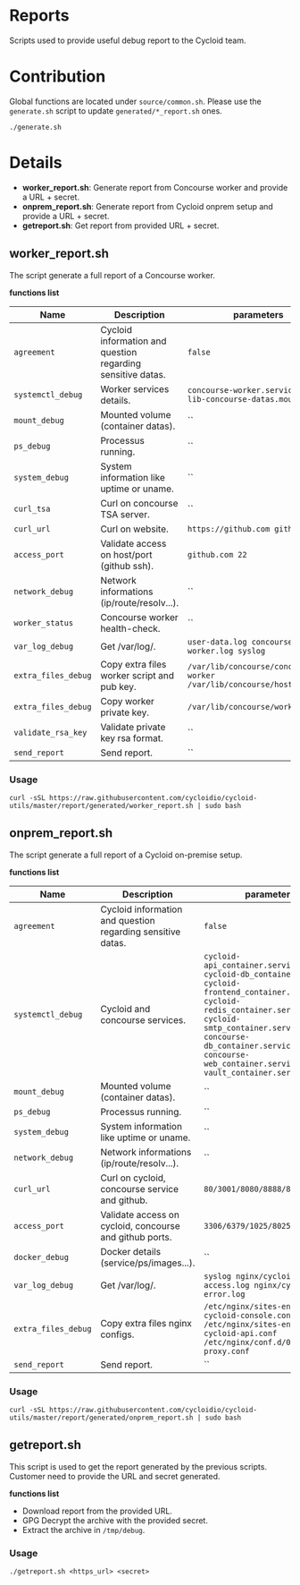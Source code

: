 # Reports

Scripts used to provide useful debug report to the Cycloid team.

# Contribution

Global functions are located under `source/common.sh`.
Please use the `generate.sh` script to update `generated/*_report.sh` ones.

```
./generate.sh
```

# Details

* **worker_report.sh**: Generate report from Concourse worker and provide a URL + secret.
* **onprem_report.sh**: Generate report from Cycloid onprem setup and provide a URL + secret.
* **getreport.sh**: Get report from provided URL + secret.

## worker_report.sh

The script generate a full report of a Concourse worker.

**functions list**

|Name|Description|parameters|sensitive|
|---|---|---|---|
|`agreement`|Cycloid information and question regarding sensitive datas.|`false`|`false`|
|`systemctl_debug`|Worker services details.|`concourse-worker.service, var-lib-concourse-datas.mount`|`false`|
|`mount_debug`|Mounted volume (container datas).|``|`false`|
|`ps_debug`|Processus running.|``|`false`|
|`system_debug`|System information like uptime or uname.|``|`false`|
|`curl_tsa`|Curl on concourse TSA server.|``|`false`|
|`curl_url`|Curl on website.|`https://github.com github.com`|`false`|
|`access_port`| Validate access on host/port (github ssh).|`github.com 22`|`false`|
|`network_debug`| Network informations (ip/route/resolv...).|``|`false`|
|`worker_status`| Concourse worker health-check.|``|`false`|
|`var_log_debug`| Get /var/log/<logname>.|`user-data.log concourse-worker.log syslog`|`false`|
|`extra_files_debug`| Copy extra files worker script and pub key.|`/var/lib/concourse/concourse-worker /var/lib/concourse/host_key.pub`|`false`|
|`extra_files_debug`| Copy worker private key.|`/var/lib/concourse/worker_key`|`true`|
|`validate_rsa_key`| Validate private key rsa format.|``|`false`|
|`send_report`| Send report.|``|`false`|


### Usage
```
curl -sSL https://raw.githubusercontent.com/cycloidio/cycloid-utils/master/report/generated/worker_report.sh | sudo bash
```


## onprem_report.sh

The script generate a full report of a Cycloid on-premise setup.

**functions list**

|Name|Description|parameters|sensitive|
|---|---|---|---|
|`agreement`|Cycloid information and question regarding sensitive datas.|`false`|`false`|
|`systemctl_debug`|Cycloid and concourse services.|`cycloid-api_container.service, cycloid-db_container.service, cycloid-frontend_container.service, cycloid-redis_container.service, cycloid-smtp_container.service, concourse-db_container.service, concourse-web_container.service, vault_container.service`|`false`|
|`mount_debug`|Mounted volume (container datas).|``|`false`|
|`ps_debug`|Processus running.|``|`false`|
|`system_debug`|System information like uptime or uname.|``|`false`|
|`network_debug`| Network informations (ip/route/resolv...).|``|`false`|
|`curl_url`|Curl on cycloid, concourse service and github.|`80/3001/8080/8888/8443/8200`|`false`|
|`access_port`| Validate access on cycloid, concourse and github ports.|`3306/6379/1025/8025/5432/2222`|`false`|
|`docker_debug`| Docker details (service/ps/images...).|``|`false`|
|`var_log_debug`| Get /var/log/<logname>.|`syslog nginx/cycloid-api-access.log nginx/cycloid-api-error.log`|`false`|
|`extra_files_debug`| Copy extra files nginx configs.|`/etc/nginx/sites-enabled/01-cycloid-console.conf /etc/nginx/sites-enabled/02-cycloid-api.conf /etc/nginx/conf.d/01-proxy.conf`|`false`|
|`send_report`| Send report.|``|`false`|

### Usage
```
curl -sSL https://raw.githubusercontent.com/cycloidio/cycloid-utils/master/report/generated/onprem_report.sh | sudo bash
```


## getreport.sh

This script is used to get the report generated by the previous scripts.
Customer need to provide the URL and secret generated.

**functions list**

  * Download report from the provided URL.
  * GPG Decrypt the archive with the provided secret.
  * Extract the archive in `/tmp/debug`.

### Usage

```
./getreport.sh <https_url> <secret>
```
